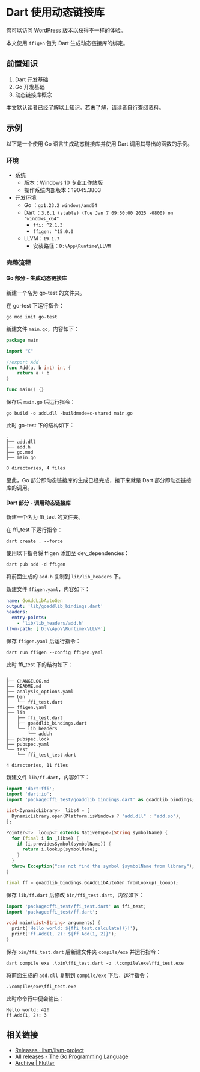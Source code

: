 # Dart 使用动态链接库

您可以访问 [WordPress](http://blog.yfstudio.online/?p=347) 版本以获得不一样的体验。

本文使用 `ffigen` 包为 Dart 生成动态链接库的绑定。

## 前置知识

1. Dart 开发基础
2. Go 开发基础
3. 动态链接库概念

本文默认读者已经了解以上知识。若未了解，请读者自行查阅资料。

## 示例

以下是一个使用 Go 语言生成动态链接库并使用 Dart 调用其导出的函数的示例。

### 环境

- 系统
  - 版本：Windows 10 专业工作站版
  - 操作系统内部版本：19045.3803
- 开发环境
  - Go ：`go1.23.2 windows/amd64`
  - Dart ：`3.6.1 (stable) (Tue Jan 7 09:50:00 2025 -0800) on "windows_x64"`
    - `ffi: ^2.1.3`
    - `ffigen: ^15.0.0`
  - LLVM：`19.1.7`
    - 安装路径：`D:\App\Runtime\LLVM`

### 完整流程

#### Go 部分 - 生成动态链接库

新建一个名为 go-test 的文件夹。

在 go-test 下运行指令：

```shell
go mod init go-test
```

新建文件 `main.go`，内容如下：

```go
package main

import "C"

//export Add
func Add(a, b int) int {
	return a + b
}

func main() {}
```

保存后 `main.go` 后运行指令：

```shell
go build -o add.dll -buildmode=c-shared main.go
```

此时 go-test 下的结构如下：

```shell
.
├── add.dll
├── add.h
├── go.mod
├── main.go

0 directories, 4 files
```

至此，Go 部分即动态链接库的生成已经完成，接下来就是 Dart 部分即动态链接库的调用。

#### Dart 部分 - 调用动态链接库

新建一个名为 ffi_test 的文件夹。

在 ffi_test 下运行指令：

```shell
dart create . --force
```

使用以下指令将 ffigen 添加至 dev_dependencies：

```shell
dart pub add -d ffigen
```

将前面生成的 `add.h` 复制到 `lib/lib_headers` 下。

新建文件 `ffigen.yaml`，内容如下：

```yaml
name: GoAddLibAutoGen
output: 'lib/goaddlib_bindings.dart'
headers:
  entry-points:
    - 'lib/lib_headers/add.h'
llvm-path: ['D:\\App\\Runtime\\LLVM']
```

保存 `ffigen.yaml` 后运行指令：

```shell
dart run ffigen --config ffigen.yaml
```

此时 ffi_test 下的结构如下：

```shell
.
├── CHANGELOG.md
├── README.md
├── analysis_options.yaml
├── bin
│   └── ffi_test.dart
├── ffigen.yaml
├── lib
│   ├── ffi_test.dart
│   ├── goaddlib_bindings.dart
│   └── lib_headers
│       └── add.h
├── pubspec.lock
├── pubspec.yaml
└── test
    └── ffi_test_test.dart

4 directories, 11 files
```

新建文件 `lib/ff.dart`，内容如下：

```dart
import 'dart:ffi';
import 'dart:io';
import 'package:ffi_test/goaddlib_bindings.dart' as goaddlib_bindings;

List<DynamicLibrary> _libs4 = [
  DynamicLibrary.open(Platform.isWindows ? "add.dll" : "add.so"),
];

Pointer<T> _looup<T extends NativeType>(String symbolName) {
  for (final i in _libs4) {
    if (i.providesSymbol(symbolName)) {
      return i.lookup(symbolName);
    }
  }
  throw Exception("can not find the symbol $symbolName from library");
}

final ff = goaddlib_bindings.GoAddLibAutoGen.fromLookup(_looup);
```

保存 `lib/ff.dart` 后修改 `bin/ffi_test.dart`，内容如下：

```dart
import 'package:ffi_test/ffi_test.dart' as ffi_test;
import 'package:ffi_test/ff.dart';

void main(List<String> arguments) {
  print('Hello world: ${ffi_test.calculate()}!');
  print('ff.Add(1, 2): ${ff.Add(1, 2)}');
}
```

保存 `bin/ffi_test.dart` 后新建文件夹 `compile/exe` 并运行指令：

```shell
dart compile exe .\bin\ffi_test.dart -o .\compile\exe\ffi_test.exe
```

将前面生成的 `add.dll` 复制到 `compile/exe` 下后，运行指令：

```shell
.\compile\exe\ffi_test.exe
```

此时命令行中便会输出：

```shell
Hello world: 42!
ff.Add(1, 2): 3
```

## 相关链接

- [Releases · llvm/llvm-project](https://github.com/llvm/llvm-project/releases)
- [All releases - The Go Programming Language](https://go.dev/dl/)
- [Archive | Flutter](https://docs.flutter.dev/release/archive)